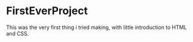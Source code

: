 # FirstEverProject


This was the very first thing i tried making, with little introduction to HTML and CSS.

